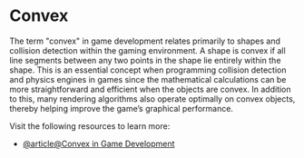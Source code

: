 # Convex

The term "convex" in game development relates primarily to shapes and collision detection within the gaming environment. A shape is convex if all line segments between any two points in the shape lie entirely within the shape. This is an essential concept when programming collision detection and physics engines in games since the mathematical calculations can be more straightforward and efficient when the objects are convex. In addition to this, many rendering algorithms also operate optimally on convex objects, thereby helping improve the game’s graphical performance.

Visit the following resources to learn more:

- [@article@Convex in Game Development](https://dev.to/fkkarakurt/geometry-and-primitives-in-game-development-1og)
